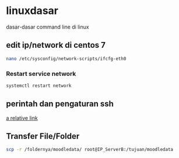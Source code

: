# linuxdasar
dasar-dasar command line di linux
## edit ip/network di centos 7
```bash
nano /etc/sysconfig/network-scripts/ifcfg-eth0
```
### Restart service network
```bash
systemctl restart network
```

## perintah dan pengaturan ssh
[a relative link](README1-SSH.md)

## Transfer File/Folder
```bash
scp -r /foldernya/moodledata/ root@IP_ServerB:/tujuan/moodledata
```
